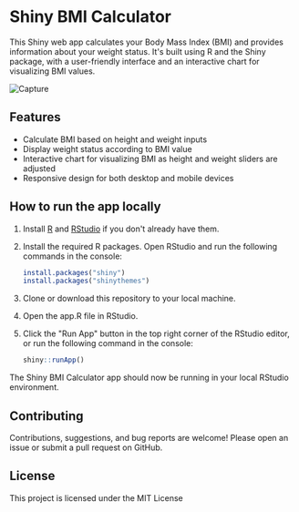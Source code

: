 # Shiny BMI Calculator

This Shiny web app calculates your Body Mass Index (BMI) and provides information about your weight status. It's built using R and the Shiny package, with a user-friendly interface and an interactive chart for visualizing BMI values.


![Capture](https://user-images.githubusercontent.com/25745396/234350207-fa042b9d-7d05-44fa-8666-05a5cc709307.PNG)

## Features

- Calculate BMI based on height and weight inputs
- Display weight status according to BMI value
- Interactive chart for visualizing BMI as height and weight sliders are adjusted
- Responsive design for both desktop and mobile devices

## How to run the app locally

1. Install [R](https://cran.r-project.org/) and [RStudio](https://www.rstudio.com/products/rstudio/download/) if you don't already have them.

2. Install the required R packages. Open RStudio and run the following commands in the console:

   ```R
   install.packages("shiny")
   install.packages("shinythemes")
3. Clone or download this repository to your local machine.

4. Open the app.R file in RStudio.

5. Click the "Run App" button in the top right corner of the RStudio editor, or run the following command in the console:
    ```R
    shiny::runApp()

The Shiny BMI Calculator app should now be running in your local RStudio environment.


## Contributing
Contributions, suggestions, and bug reports are welcome! Please open an issue or submit a pull request on GitHub.

## License
This project is licensed under the MIT License 
